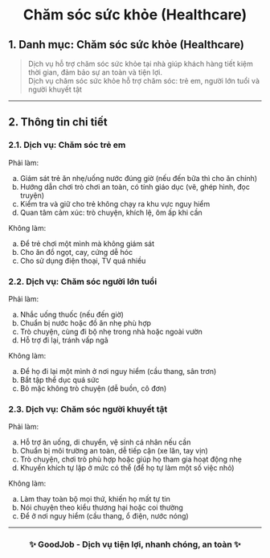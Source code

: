 <h1 align="center"> Chăm sóc sức khỏe (Healthcare) </h1>

## 1. Danh mục: Chăm sóc sức khỏe (Healthcare)
> Dịch vụ hỗ trợ chăm sóc sức khỏe tại nhà giúp khách hàng tiết kiệm thời gian, đảm bảo sự an toàn và tiện lợi.  
> Dịch vụ chăm sóc sức khỏe hỗ trợ chăm sóc: trẻ em, người lớn tuổi và người khuyết tật

---

## 2. Thông tin chi tiết

### 2.1. Dịch vụ: Chăm sóc trẻ em
Phải làm:
<ol type="a">
  <li>Giám sát trẻ ăn nhẹ/uống nước đúng giờ (nếu đến bữa thì cho ăn chính)</li>
  <li>Hướng dẫn chơi trò chơi an toàn, có tính giáo dục (vẽ, ghép hình, đọc truyện)</li>
  <li>Kiểm tra và giữ cho trẻ không chạy ra khu vực nguy hiểm</li>
  <li>Quan tâm cảm xúc: trò chuyện, khích lệ, ôm ấp khi cần</li>
</ol>

Không làm:
<ol type="a">
  <li>Để trẻ chơi một mình mà không giám sát</li>
  <li>Cho ăn đồ ngọt, cay, cứng dễ hóc</li>
  <li>Cho sử dụng điện thoại, TV quá nhiều</li>
</ol>

### 2.2. Dịch vụ: Chăm sóc người lớn tuổi
Phải làm:
<ol type="a">
    <li>Nhắc uống thuốc (nếu đến giờ)</li>
    <li>Chuẩn bị nước hoặc đồ ăn nhẹ phù hợp</li>
    <li>Trò chuyện, cùng đi bộ nhẹ trong nhà hoặc ngoài vườn</li>
    <li>Hỗ trợ đi lại, tránh vấp ngã</li>
</ol>

Không làm:
<ol type="a">
    <li>Để họ đi lại một mình ở nơi nguy hiểm (cầu thang, sân trơn)</li>
    <li>Bắt tập thể dục quá sức</li>
    <li>Bỏ mặc không trò chuyện (dễ buồn, cô đơn)</li>
</ol>


### 2.3. Dịch vụ: Chăm sóc người khuyết tật
Phải làm:
<ol type="a">
    <li>Hỗ trợ ăn uống, di chuyển, vệ sinh cá nhân nếu cần</li>
    <li>Chuẩn bị môi trường an toàn, dễ tiếp cận (xe lăn, tay vịn)</li>
    <li>Trò chuyện, chơi trò phù hợp hoặc giúp họ tham gia hoạt động nhẹ</li>
    <li>Khuyến khích tự lập ở mức có thể (để họ tự làm một số việc nhỏ)</li>
</ol>

Không làm:
<ol type="a">
    <li>Làm thay toàn bộ mọi thứ, khiến họ mất tự tin</li>
    <li>Nói chuyện theo kiểu thương hại hoặc coi thường</li>
    <li>Để ở nơi nguy hiểm (cầu thang, ổ điện, nước nóng)</li>
</ol>

---

<h3 align="center">✨ GoodJob - Dịch vụ tiện lợi, nhanh chóng, an toàn ✨</h3>